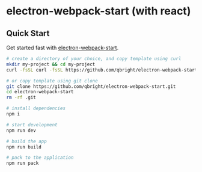 # electron-webpack-start  (with react)


## Quick Start
Get started fast with [electron-webpack-start](https://github.com/qbright/electron-webpack-start).
```bash
# create a directory of your choice, and copy template using curl
mkdir my-project && cd my-project
curl -fsSL curl -fsSL https://github.com/qbright/electron-webpack-start/archive/master.tar.gz | tar -xz --strip-components 1

# or copy template using git clone
git clone https://github.com/qbright/electron-webpack-start.git
cd electron-webpack-start
rm -rf .git

# install dependencies
npm i

# start development
npm run dev

# build the app
npm run build

# pack to the application
npm run pack
```


